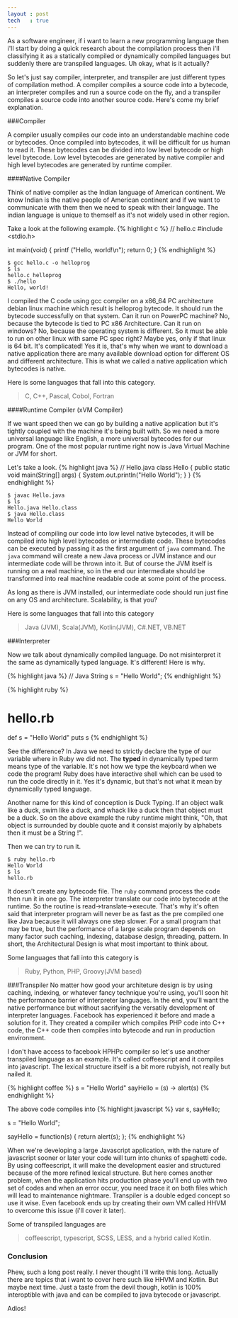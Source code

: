 ```yaml
---
layout : post
tech   : true
---
```


As a software engineer, if i want to learn a new programming language then i'll start by doing a quick research about the compilation process then i'll classifying it as a statically compiled or dynamically compiled languages but suddenly there are transpiled languages. Uh okay, what is it actually?

So let's just say compiler, interpreter, and transpiler are just different types of compilation method. A compiler compiles a source code into a bytecode, an interpreter compiles and run a source code on the fly, and a transpiler compiles a source code into another source code. Here's come my brief explanation.

###Compiler

A compiler usually compiles our code into an understandable machine code or bytecodes. Once compiled into bytecodes, it will be difficult for us human to read it. These bytecodes can be divided into low level bytecode or high level bytecode. Low level bytecodes are generated by native compiler and high level bytecodes are generated by runtime compiler.

####Native Compiler

Think of native compiler as the Indian language of American continent. We know Indian is the native people of American continent and if we want to communicate with them then we need to speak with their language. The indian language is unique to themself as it's not widely used in other region.

Take a look at the following example.
{% highlight c %}
// hello.c
#include <stdio.h>

int main(void)
{
  printf ("Hello, world!\n");
  return 0;
}
{% endhighlight %}

```
$ gcc hello.c -o helloprog
$ ls
hello.c helloprog
$ ./hello
Hello, world!
```

I compiled the C code using gcc compiler on a x86_64 PC architecture debian linux machine which result is helloprog bytecode. It should run the bytecode successfully on that system. Can it run on PowerPC machine? No, because the bytecode is tied to PC x86 Architecture. Can it run on windows? No, because the operating system is different. So it must be able to run on other linux with same PC spec right? Maybe yes, only if that linux is 64 bit. It's complicated! Yes it is, that's why when we want to download a native application there are many available download option for different OS and different architecture. This is what we called a native application which bytecodes is native.

Here is some languages that fall into this category.

> C, C++, Pascal, Cobol, Fortran

####Runtime Compiler (xVM Compiler)

If we want speed then we can go by building a native application but it's tightly coupled with the machine it's being built with. So we need a more universal language like English, a more universal bytecodes for our program. One of the most popular runtime right now is Java Virtual Machine or JVM for short. 

Let's take a look.
{% highlight java %}
// Hello.java
class Hello {
    public static void main(String[] args) {
        System.out.println("Hello World");
    }
}
{% endhighlight %}

```
$ javac Hello.java
$ ls
Hello.java Hello.class
$ java Hello.class
Hello World
```

Instead of compiling our code into low level native bytecodes, it will be compiled into high level bytecodes or intermediate code. These bytecodes can be executed by passing it as the first argument of `java` command. The `java` command will create a new Java process or JVM instance and our intermediate code will be thrown into it. But of course the JVM itself is running on a real machine, so in the end our intermediate should be transformed into real machine readable code at some point of the process.

As long as there is JVM installed, our intermediate code should run just fine on any OS and architecture. Scalability, is that you?

Here is some languages that fall into this category

> Java (JVM), Scala(JVM), Kotlin(JVM), C#.NET, VB.NET

###Interpreter

Now we talk about dynamically compiled language. Do not misinterpret it the same  as dynamically typed language. It's different! Here is why.

{% highlight java %}
// Java
String s = "Hello World";
{% endhighlight %}

{% highlight ruby %}
# hello.rb
def s = "Hello World"
puts s
{% endhighlight %}

See the difference? In Java we need to strictly declare the type of our variable where in Ruby we did not. The **typed** in dynamically typed term means type of the variable. It's not how we type the keyboard when we code the program! Ruby does have interactive shell which can be used to run the code directly in it. Yes it's dynamic, but that's not what it mean by dynamically typed language. 

Another name for this kind of conception is Duck Typing. If an object walk like a duck, swim like a duck, and whack like a duck then that object must be a duck. So on the above example the ruby runtime might think, "Oh, that object is surrounded by double quote and it consist majorily by alphabets then it must be a String !".

Then we can try to run it.

```
$ ruby hello.rb
Hello World
$ ls
hello.rb
```

It doesn't create any bytecode file. The `ruby` command process the code then run it in one go. The interpreter translate our code into bytecode at the runtime. So the routine is read->translate->execute. That's why it's often said that interpreter program will never be as fast as the pre compiled one like Java because it will always one step slower. For a small program that may be true, but the performance of a large scale program depends on many factor such caching, indexing, database design, threading, pattern. In short, the Architectural Design is what most important to think about.

Some languages that fall into this category is

> Ruby, Python, PHP, Groovy(JVM based)

###Transpiler
No matter how good your architeture design is by using caching, indexing, or whatever fancy technique you're using, you'll soon hit the performance barrier of interpreter languages. In the end, you'll want the native performance but without sacrifying the versatily development of interpreter languages. Facebook has experienced it before and made a solution for it. They created a compiler which compiles PHP code into C++ code, the C++ code then compiles into bytecode and run in production environment. 

I don't have access to facebook HPHPc compiler so let's use another transpiled language as an example. It's called coffeescript and it compiles into javascript. The lexical structure itself is a bit more rubyish, not really but nailed it.

{% highlight coffee %}
s = "Hello World"
sayHello = (s) -> alert(s)
{% endhighlight %}

The above code compiles into
{% highlight javascript %}
var s, sayHello;

s = "Hello World";

sayHello = function(s) {
  return alert(s);
};
{% endhighlight %}

When we're developing a large Javascript application, with the nature of javascript sooner or later your code will turn into chunks of spaghetti code. By using coffeescript, it will make the development easier and structured because of the more refined lexical structure. But here comes another problem, when the application hits production phase you'll end up with two set of codes and when an error occur, you need trace it on both files which will lead to maintenance nightmare. Transpiler is a double edged concept so use it wise. Even facebook ends up by creating their own VM called HHVM to overcome this issue (i'll cover it later).

Some of transpiled languages are
> coffeescript, typescript, SCSS, LESS, and a hybrid called Kotlin.

### Conclusion
Phew, such a long post really. I never thought i'll write this long. Actually there are topics that i want to cover here such like HHVM and Kotlin. But maybe next time. Just a taste from the devil though, kotlin is 100% interoptible with java and can be compiled to java bytecode or javascript. 

Adios!




























